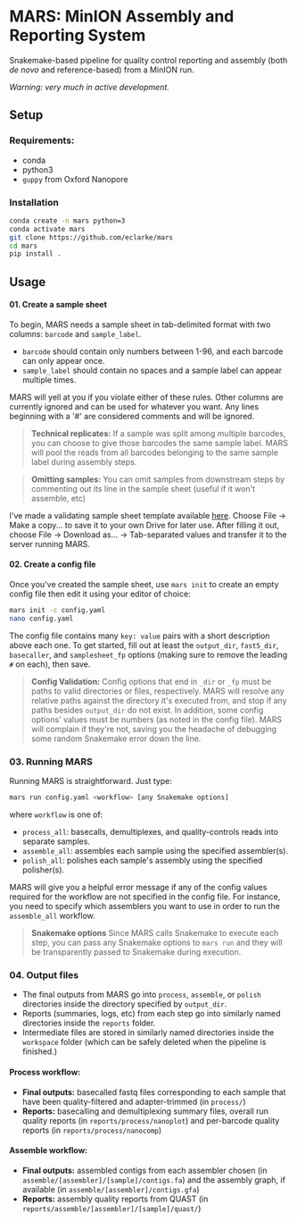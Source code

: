 # MARS: MinION Assembly and Reporting System

Snakemake-based pipeline for quality control reporting and assembly (both _de novo_ and reference-based) from a MinION run.

_Warning: very much in active development._

## Setup

### Requirements:

- conda
- python3
- `guppy` from Oxford Nanopore

### Installation

```bash
conda create -n mars python=3
conda activate mars
git clone https://github.com/eclarke/mars
cd mars
pip install .
```

## Usage

#### 01. Create a sample sheet

To begin, MARS needs a sample sheet in tab-delimited format with two columns: `barcode` and `sample_label`.
- `barcode` should contain only numbers between 1-96, and each barcode can only appear once.
- `sample_label` should contain no spaces and a sample label can appear multiple times.

MARS will yell at you if you violate either of these rules.
Other columns are currently ignored and can be used for whatever you want.
Any lines beginning with a '#' are considered comments and will be ignored.

> **Technical replicates:**
> If a sample was split among multiple barcodes, you can choose to give those barcodes the same sample label.
> MARS will pool the reads from all barcodes belonging to the same sample label during assembly steps.

> **Omitting samples:**
> You can omit samples from downstream steps by commenting out its line in the sample sheet (useful if it won't assemble, etc)

I've made a validating sample sheet template available [here](https://docs.google.com/spreadsheets/d/1KsxHezzwVZjvFzjsX4kHZ6y9_uGRNU3SoDTMNqmcNWs/edit?usp=sharing).
Choose File -> Make a copy... to save it to your own Drive for later use.
After filling it out, choose File -> Download as... -> Tab-separated values and transfer it to the server running MARS.


#### 02. Create a config file

Once you've created the sample sheet, use `mars init` to create an empty config file then edit it using your editor of choice:

```bash
mars init -c config.yaml
nano config.yaml
```

The config file contains many `key: value` pairs with a short description above each one.
To get started, fill out at least the `output_dir`, `fast5_dir`, `basecaller`, and `samplesheet_fp` options (making sure to remove the leading `#` on each), then save.

> **Config Validation:**
> Config options that end in `_dir` or `_fp` must be paths to valid directories or files, respectively.
> MARS will resolve any relative paths against the directory it's executed from, and stop if any paths besides `output_dir` do not exist.
> In addition, some config options' values must be numbers (as noted in the config file).
MARS will complain if they're not, saving you the headache of debugging some random Snakemake error down the line.

### 03. Running MARS

Running MARS is straightforward. Just type:

```bash
mars run config.yaml <workflow> [any Snakemake options]
```

where `workflow` is one of:

- `process_all`: basecalls, demultiplexes, and quality-controls reads into separate samples.
- `assemble_all`: assembles each sample using the specified assembler(s).
- `polish_all`: polishes each sample's assembly using the specified polisher(s).

MARS will give you a helpful error message if any of the config values required for the workflow are not specified in the config file. 
For instance, you need to specify which assemblers you want to use in order to run the `assemble_all` workflow.

> **Snakemake options**
> Since MARS calls Snakemake to execute each step, you can pass any Snakemake options to `mars run` and they will be transparently passed to Snakemake during execution.

### 04. Output files

- The final outputs from MARS go into `process`, `assemble`, or `polish` directories inside the directory specified by `output_dir`. 
- Reports (summaries, logs, etc) from each step go into similarly named directories inside the `reports` folder.
- Intermediate files are stored in similarly named directories inside the `workspace` folder (which can be safely deleted when the pipeline is finished.)

#### Process workflow:

- **Final outputs:** basecalled fastq files corresponding to each sample that have been quality-filtered and adapter-trimmed (in `process/`)
- **Reports:** basecalling and demultiplexing summary files, overall run quality reports (in `reports/process/nanoplot`) and per-barcode quality reports (in `reports/process/nanocomp`)

#### Assemble workflow:

- **Final outputs:** assembled contigs from each assembler chosen (in `assemble/[assembler]/[sample]/contigs.fa`) and the assembly graph, if available (in `assemble/[assembler]/contigs.gfa`)
- **Reports:** assembly quality reports from QUAST (in `reports/assemble/[assembler]/[sample]/quast/`)

